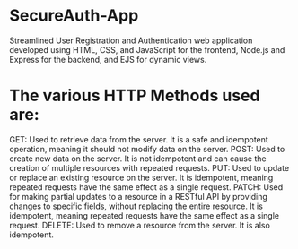 # SecureAuth-App
Streamlined User Registration and Authentication web application developed using HTML, CSS, and JavaScript for the frontend, Node.js and Express for the backend, and EJS for dynamic views.
# The various HTTP Methods used are:
GET: Used to retrieve data from the server. It is a safe and idempotent operation, meaning it should not modify data on the server.
POST: Used to create new data on the server. It is not idempotent and can cause the creation of multiple resources with repeated requests.
PUT: Used to update or replace an existing resource on the server. It is idempotent, meaning repeated requests have the same effect as a single request.
PATCH: Used for making partial updates to a resource in a RESTful API by providing changes to specific fields, without replacing the entire resource. It is idempotent, meaning repeated requests have the same effect as a single request.
DELETE: Used to remove a resource from the server. It is also idempotent.
